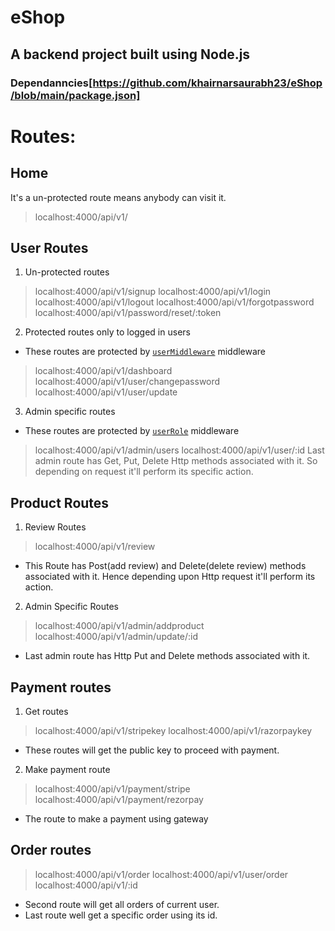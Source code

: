 # eShop
## A backend project built using Node.js
### Dependanncies[https://github.com/khairnarsaurabh23/eShop/blob/main/package.json]


# Routes:
##  Home
It's a un-protected route means anybody can visit it.
>localhost:4000/api/v1/

## User Routes
1. Un-protected routes
>localhost:4000/api/v1/signup
>localhost:4000/api/v1/login
>localhost:4000/api/v1/logout
>localhost:4000/api/v1/forgotpassword
>localhost:4000/api/v1/password/reset/:token

2. Protected routes only to logged in users
- These routes are protected by [`userMiddleware`](https://github.com/khairnarsaurabh23/eShop/blob/main/middlewares/user.js) middleware
>localhost:4000/api/v1/dashboard
>localhost:4000/api/v1/user/changepassword
>localhost:4000/api/v1/user/update

3. Admin specific routes
- These routes are protected by [`userRole`](https://github.com/khairnarsaurabh23/eShop/blob/main/middlewares/user.js) middleware
>localhost:4000/api/v1/admin/users
>localhost:4000/api/v1/user/:id
Last admin route has Get, Put, Delete Http methods associated with it. So depending on request it'll perform its specific action.

##  Product Routes
1. Review Routes
>localhost:4000/api/v1/review
- This Route has Post(add review) and Delete(delete review) methods associated with it. Hence depending upon Http request it'll perform its action.

2. Admin Specific Routes
>localhost:4000/api/v1/admin/addproduct
>localhost:4000/api/v1/admin/update/:id
- Last admin route has Http Put and Delete methods associated with it.

## Payment routes
1. Get routes
>localhost:4000/api/v1/stripekey
>localhost:4000/api/v1/razorpaykey
- These routes will get the public key to proceed with payment.

2. Make payment route
>localhost:4000/api/v1/payment/stripe
>localhost:4000/api/v1/payment/rezorpay
- The route to make a payment using gateway 

## Order routes
>localhost:4000/api/v1/order
>localhost:4000/api/v1/user/order
>localhost:4000/api/v1/:id
- Second route will get all orders of current user.
- Last route well get a specific order using its id.
